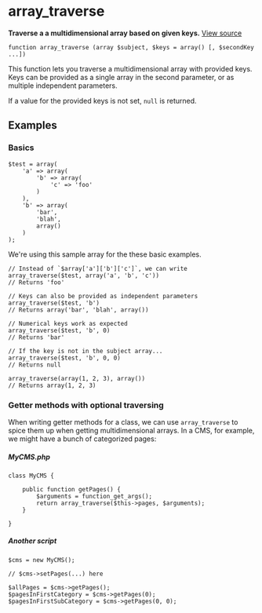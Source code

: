 
# array_traverse

**Traverse a a multidimensional array based on given keys.** [View source](https://github.com/Eiskis/Baseline-PHP/blob/master/source/arrays/array_flatten.php)

	function array_traverse (array $subject, $keys = array() [, $secondKey ...])

This function lets you traverse a multidimensional array with provided keys. Keys can be provided as a single array in the second parameter, or as multiple independent parameters.

If a value for the provided keys is not set, `null` is returned.



## Examples

### Basics

	$test = array(
		'a' => array(
			'b' => array(
				'c' => 'foo'
			)
		),
		'b' => array(
			'bar',
			'blah',
			array()
		)
	);

We're using this sample array for the these basic examples.

	// Instead of `$array['a']['b']['c']`, we can write
	array_traverse($test, array('a', 'b', 'c'))
	// Returns 'foo'

	// Keys can also be provided as independent parameters
	array_traverse($test, 'b')
	// Returns array('bar', 'blah', array())

	// Numerical keys work as expected
	array_traverse($test, 'b', 0)
	// Returns 'bar'

	// If the key is not in the subject array...
	array_traverse($test, 'b', 0, 0)
	// Returns null

	array_traverse(array(1, 2, 3), array())
	// Returns array(1, 2, 3)



### Getter methods with optional traversing

When writing getter methods for a class, we can use `array_traverse` to spice them up when getting multidimensional arrays. In a CMS, for example, we might have a bunch of categorized pages:

##### MyCMS.php

	class MyCMS {

		public function getPages() {
			$arguments = function_get_args();
			return array_traverse($this->pages, $arguments);
		}

	}

##### Another script

	$cms = new MyCMS();

	// $cms->setPages(...) here

	$allPages = $cms->getPages();
	$pagesInFirstCategory = $cms->getPages(0);
	$pagesInFirstSubCategory = $cms->getPages(0, 0);
